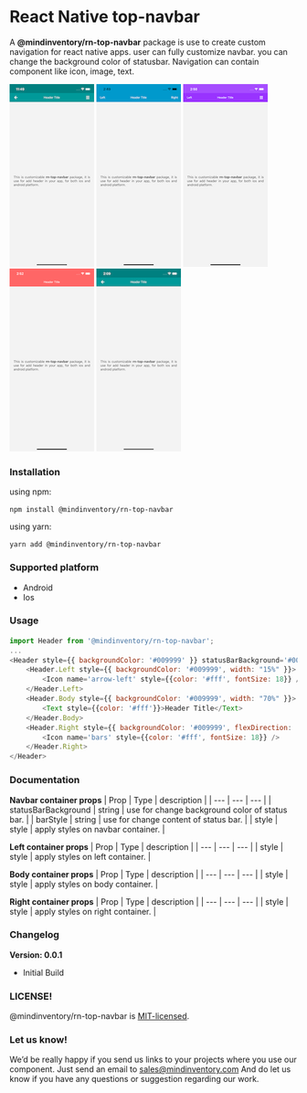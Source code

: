 # React Native top-navbar

A **@mindinventory/rn-top-navbar** package is use to create custom navigation for react native apps. 
user can fully customize navbar. you can change the background color of statusbar. Navigation can contain component like icon, image, text.

![navbar](doc/navbar.png)
![navbar_1](doc/navbar_1.png)
![navbar_2](doc/navbar_2.png)
![navbar_3](doc/navbar_3.png)
![navbar_4](doc/navbar_4.png)

### Installation

using npm:

```
npm install @mindinventory/rn-top-navbar
```

using yarn:

```
yarn add @mindinventory/rn-top-navbar
```

### Supported platform
  * Android
  * Ios
    
### Usage
```js
import Header from '@mindinventory/rn-top-navbar';
...
<Header style={{ backgroundColor: '#009999' }} statusBarBackground='#008080' barStyle='light-content'>
    <Header.Left style={{ backgroundColor: '#009999', width: "15%" }}>
        <Icon name='arrow-left' style={{color: '#fff', fontSize: 18}} />
    </Header.Left>
    <Header.Body style={{ backgroundColor: '#009999', width: "70%" }}>
        <Text style={{color: '#fff'}}>Header Title</Text>
    </Header.Body>
    <Header.Right style={{ backgroundColor: '#009999', flexDirection: 'row', width: '15%' }}>
        <Icon name='bars' style={{color: '#fff', fontSize: 18}} />
    </Header.Right>
</Header>
```

### Documentation

**Navbar container props**
| Prop | Type | description |
| --- | --- | --- |
| statusBarBackground | string | use for change background color of status bar. |
| barStyle | string | use for change content of status bar. |
| style | style | apply styles on navbar container. |

**Left container props**
| Prop | Type | description |
| --- | --- | --- |
| style | style | apply styles on left container. |

**Body container props**
| Prop | Type | description |
| --- | --- | --- |
| style | style | apply styles on body container. |

**Right container props**
| Prop | Type | description |
| --- | --- | --- |
| style | style | apply styles on right container. |


### Changelog
**Version: 0.0.1**
  * Initial Build

### LICENSE!

@mindinventory/rn-top-navbar is [MIT-licensed](https://github.com/Mindinventory/rn-top-navbar/blob/master/LICENSE).

### Let us know!

We’d be really happy if you send us links to your projects where you use our component. Just send an email to sales@mindinventory.com And do let us know if you have any questions or suggestion regarding our work.

